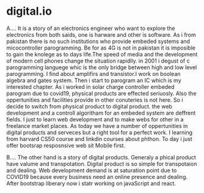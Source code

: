 # digital.io
A....
It is a story of an electronics engineer who want to explore the electronics from both saids,
one is harware and other is software.
As i from pakistan there is no such institutions who provide embeded systems and micocontroller parogramming.
Be for as 4G is not in pakistan it is imposible to gain the knolege as to days life.The speed of media and the development of modern cell phones change the situation rapidlly.
in 2001 i degust of c parogramming languege whic is the only bridge between high and low level parogramming.
I find about amplifirs and transistor.I work on boolean algebra and gates system.
Then i start to parogram an IC which is my interested chapter.
As i worked in solar charge controller embeded parogram due to covid19, physical products are effected seriuosly.
Also the oppertunities and facilities provide in other conuteries is not here.
So i decide to switch from physical product to digital product.
the web development and a controll algoritham for an embeded system are deffrent fields.
I just to learn web development and to make webs for other in a freelance market places.
As today we have a number of oppertunities in digital products and serveces but a right tool for a perfect work.
I learning from harvard CS50 course and linkdin courses about phthon.
To day i just offer bootsrap resposnsive web sit Mobile first.

B....
The other hand is a story of digital products.
Generaly a phical product have valume and transpotation.
Digital product is so simple for transpotaion and dealing.
Web development demand is at saturation point due to COVID19 because every business need an online presence and dealing.
After bootstrap liberary now i statr working on javaScript and react.
